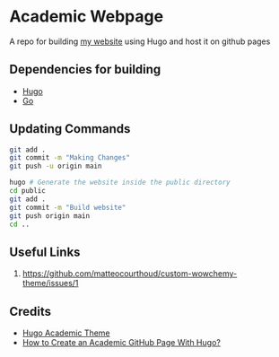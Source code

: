 # Academic Webpage

A repo for building [my website](https://aditya-shirwatkar.github.io) using Hugo and host it on github pages

## Dependencies for building

- [Hugo](https://gohugo.io/)
- [Go](https://go.dev/)

## Updating Commands

```bash
git add .
git commit -m "Making Changes"
git push -u origin main

hugo # Generate the website inside the public directory
cd public
git add .
git commit -m "Build website"
git push origin main
cd ..
```

## Useful Links

1. https://github.com/matteocourthoud/custom-wowchemy-theme/issues/1

## Credits

- [Hugo Academic Theme](https://github.com/wowchemy/starter-hugo-academic)
- [How to Create an Academic GitHub Page With Hugo?](https://mickaellalande.github.io/post/tutorial/how-to-create-an-academic-github-page-with-hugo/)